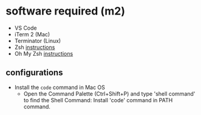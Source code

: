 # software required (m2)

  - VS Code 
  - iTerm 2 (Mac)
  - Terminator (Linux)
  - Zsh [instructions](https://github.com/robbyrussell/oh-my-zsh/wiki/Installing-ZSH)
  - Oh My Zsh [instructions](https://github.com/robbyrussell/oh-my-zsh)

## configurations

  - Install the `code` command in Mac OS
    - Open the Command Palette (Ctrl+Shift+P) and type 'shell command' to find the Shell Command: Install 'code' command in PATH command.
